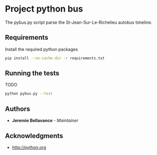 # Project python bus

The pybus.py script parse the St-Jean-Sur-Le-Richelieu autobus timeline.

## Requirements

Install the required python packages

```bash
pip install --no-cache-dir -r requirements.txt
```

## Running the tests

TODO 

```bash
python pybus.py --test
```

## Authors

* **Jeremie Bellavance** - *Maintainer*


## Acknowledgments

* http://python.org
